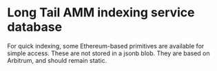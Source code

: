 
# Long Tail AMM indexing service database

For quick indexing, some Ethereum-based primitives are available for simple access. These
are not stored in a jsonb blob. They are based on Arbitrum, and should remain static.
